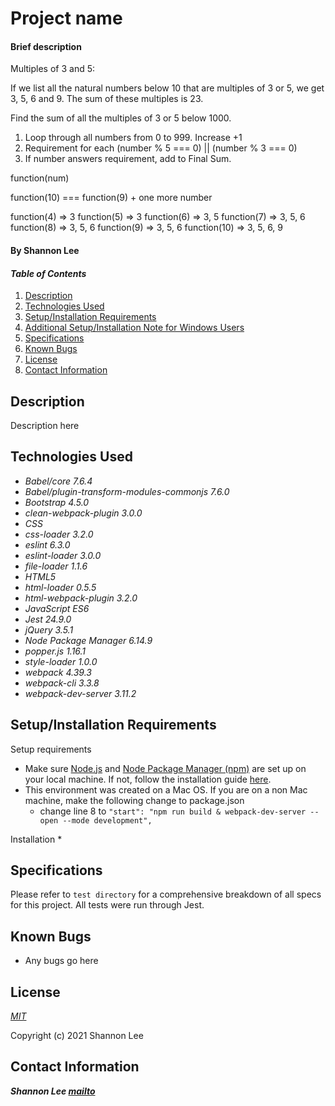 # Project name

#### Brief description

Multiples of 3 and 5:

If we list all the natural numbers below 10 that are multiples of 3 or 5, we get 3, 5, 6 and 9. The sum of these multiples is 23.

Find the sum of all the multiples of 3 or 5 below 1000.

1. Loop through all numbers from 0 to 999. Increase +1
2. Requirement for each (number % 5 === 0) || (number % 3 === 0) 
3. If number answers requirement, add to Final Sum.

function(num)

function(10) === function(9) + one more number 

function(4) => 3
function(5) => 3
function(6) => 3, 5
function(7) => 3, 5, 6
function(8) => 3, 5, 6
function(9) => 3, 5, 6
function(10) => 3, 5, 6, 9

#### By Shannon Lee

#### _Table of Contents_

1. [Description](#description)
2. [Technologies Used](#technologies)
3. [Setup/Installation Requirements](#setup)
4. [Additional Setup/Installation Note for Windows Users](#windows)
5. [Specifications](#specs)
6. [Known Bugs](#bugs)
7. [License](#license)
8. [Contact Information](#contact)


## Description <a id="description"></a>

Description here

## Technologies Used <a id="technologies"></a>

* _Babel/core 7.6.4_
* _Babel/plugin-transform-modules-commonjs 7.6.0_
* _Bootstrap 4.5.0_
* _clean-webpack-plugin 3.0.0_
* _CSS_
* _css-loader 3.2.0_
* _eslint 6.3.0_
* _eslint-loader 3.0.0_
* _file-loader 1.1.6_
* _HTML5_
* _html-loader 0.5.5_
* _html-webpack-plugin 3.2.0_
* _JavaScript ES6_
* _Jest 24.9.0_
* _jQuery 3.5.1_
* _Node Package Manager 6.14.9_
* _popper.js 1.16.1_
* _style-loader 1.0.0_
* _webpack 4.39.3_
* _webpack-cli 3.3.8_
* _webpack-dev-server 3.11.2_

## Setup/Installation Requirements <a id="setup"></a>

Setup requirements
* Make sure [Node.js](https://nodejs.org/en/) and [Node Package Manager (npm)](https://www.npmjs.com/) are set up on your local machine. If not, follow the installation guide [here](https://www.learnhowtoprogram.com/intermediate-javascript/getting-started-with-javascript/installing-node-js).
* This environment was created on a Mac OS. If you are on a non Mac machine, make the following change to package.json
  * change line 8 to `"start": "npm run build & webpack-dev-server --open --mode development",`

Installation
* 

## Specifications <a id="specs"></a>

Please refer to `test directory` for a comprehensive breakdown of all specs for this project. All tests were run through Jest.

## Known Bugs <a id="bugs"></a>
* Any bugs go here

## License <a id="license"></a>
*[MIT](https://choosealicense.com/licenses/mit/)*

Copyright (c) 2021 Shannon Lee

## Contact Information <a id="contact"></a>
**_Shannon Lee [mailto](mailto:shannonleehj@gmail.com)_**